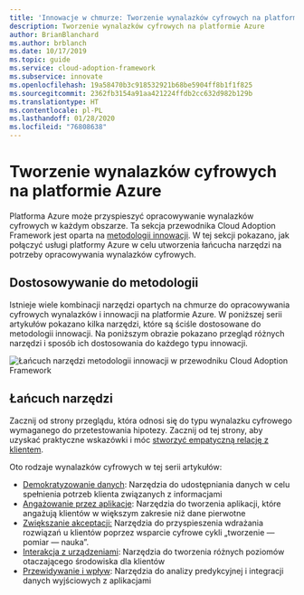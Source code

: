```yaml
---
title: 'Innowacje w chmurze: Tworzenie wynalazków cyfrowych na platformie Azure'
description: Tworzenie wynalazków cyfrowych na platformie Azure
author: BrianBlanchard
ms.author: brblanch
ms.date: 10/17/2019
ms.topic: guide
ms.service: cloud-adoption-framework
ms.subservice: innovate
ms.openlocfilehash: 19a58470b3c918532921b68be5904ff8b1f1f825
ms.sourcegitcommit: 2362fb3154a91aa421224ffdb2cc632d982b129b
ms.translationtype: HT
ms.contentlocale: pl-PL
ms.lasthandoff: 01/28/2020
ms.locfileid: "76808638"
---
```

# <a name="develop-digital-inventions-in-azure"></a>Tworzenie wynalazków cyfrowych na platformie Azure

Platforma Azure może przyspieszyć opracowywanie wynalazków cyfrowych w każdym obszarze. Ta sekcja przewodnika Cloud Adoption Framework jest oparta na [metodologii innowacji](../considerations/index.md). W tej sekcji pokazano, jak połączyć usługi platformy Azure w celu utworzenia łańcucha narzędzi na potrzeby opracowywania wynalazków cyfrowych.

## <a name="alignment-to-the-methodology"></a>Dostosowywanie do metodologii

Istnieje wiele kombinacji narzędzi opartych na chmurze do opracowywania cyfrowych wynalazków i innowacji na platformie Azure. W poniższej serii artykułów pokazano kilka narzędzi, które są ściśle dostosowane do metodologii innowacji. Na poniższym obrazie pokazano przegląd różnych narzędzi i sposób ich dostosowania do każdego typu innowacji.

![Łańcuch narzędzi metodologii innowacji w przewodniku Cloud Adoption Framework](../../_images/innovate/innovate-toolchain.png)

## <a name="toolchain"></a>Łańcuch narzędzi

Zacznij od strony przeglądu, która odnosi się do typu wynalazku cyfrowego wymaganego do przetestowania hipotezy. Zacznij od tej strony, aby uzyskać praktyczne wskazówki i móc [stworzyć empatyczną relację z klientem](../considerations/build.md).

Oto rodzaje wynalazków cyfrowych w tej serii artykułów:

- [Demokratyzowanie danych](./data.md): Narzędzia do udostępniania danych w celu spełnienia potrzeb klienta związanych z informacjami
- [Angażowanie przez aplikacje](./apps.md): Narzędzia do tworzenia aplikacji, które angażują klientów w większym zakresie niż dane pierwotne
- [Zwiększanie akceptacji:](./ci-cd.md) Narzędzia do przyspieszenia wdrażania rozwiązań u klientów poprzez wsparcie cyfrowe cykli „tworzenie — pomiar — nauka”.
- [Interakcja z urządzeniami](./devices.md): Narzędzia do tworzenia różnych poziomów otaczającego środowiska dla klientów
- [Przewidywanie i wpływ](./predict.md): Narzędzia do analizy predykcyjnej i integracji danych wyjściowych z aplikacjami
